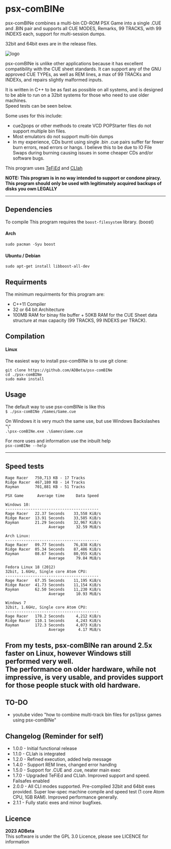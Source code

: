﻿# psx-comBINe

psx-comBINe combines a multi-bin CD-ROM PSX Game into a single .CUE and .BIN pair
and supports all CUE MODES, Remarks, 99 TRACKS, with 99 INDEXS each, support for
multi-session dumps.

32bit and 64bit exes are in the release files.

![logo](https://github.com/ADBeta/psx-comBINe/blob/main/psx-comBINe.jpg)

psx-comBINe is unlike other applications because it has excellent compatibility 
with the CUE sheet standards. It can support any of the GNU approved CUE TYPEs, 
as well as REM lines, a max of 99 TRACKs and INDEXs, and repairs slightly 
malformed inputs.

It is written in C++ to be as fast as possible on all systems, and is designed to
be able to run on a 32bit systems for those who need to use older machines.  
Speed tests can be seen below.

Some uses for this include:
* cue2pops or other methods to create VCD POPStarter files do not support multiple
bin files.
* Most emulators do not support multi-bin dumps
* In my experience, CDs burnt using single .bin .cue pairs suffer far fewer burn
errors, read errors or hangs. I believe this to be due to IO File Swaps during
burning causing issues in some cheaper CDs and/or software bugs.

This program uses [TeFiEd](https://github.com/ADBeta/TeFiEd) and [CLIah](https://github.com/ADBeta/CLIah)  

<b> NOTE: This program is in no way intended to support or condone piracy. This program
should only be used with legitimately acquired backups of disks you own LEGALLY </b>  

----
## Dependencies
To compile This program requires the `boost-filesystem` library. (boost)

#### Arch
`sudo pacman -Syu boost`  
#### Ubuntu / Debian
`sudo apt-get install libboost-all-dev`  

## Requirments
The minimum requirments for this program are:  
* C++11 Compiler
* 32 or 64 bit Architecture
* 100MB RAM for binay file buffer + 50KB RAM for the CUE Sheet data structure at 
max capacity (99 TRACKS, 99 INDEXS per TRACK).

## Compilation
#### Linux
The easiest way to install psx-comBINe is to use git clone:
```
git clone https://github.com/ADBeta/psx-comBINe
cd ./psx-comBINe
sudo make install
```

## Usage
The default way to use psx-comBINe is like this  
`$ ./psx-comBINe /Games/Game.cue`

On Windows it is very much the same use, but use Windows Backslashes "\\"  
`.\psx-comBINe.exe .\Games\Game.cue`

For more uses and information use the inbuilt help  
`psx-comBINe --help`

----
## Speed tests
```
Rage Racer   750,713 KB - 17 Tracks
Ridge Racer  467,180 KB - 14 Tracks
Rayman       701,881 KB - 51 Tracks

PSX Game      Average time     Data Speed

Windows 10:
-----------------------------------------
Rage Racer   22.37 Seconds    33,558 KiB/s
Ridge Racer  13.91 Seconds    33,585 KiB/s
Rayman       21.29 Seconds    32,967 KiB/s
                   Average     32.59 MiB/s

Arch Linux:
-----------------------------------------
Rage Racer   09.77 Seconds    76,838 KiB/s
Ridge Racer  05.34 Seconds    87,486 KiB/s
Rayman       08.67 Seconds    80,955 KiB/s
                   Average     79.84 MiB/s

Fedora Linux 18 (2012)
32bit, 1.6GHz, Single core Atom CPU:
-----------------------------------------
Rage Racer   67.35 Seconds    11,195 KiB/s
Ridge Racer  41.73 Seconds    11,154 KiB/s
Rayman       62.50 Seconds    11,230 KiB/s
                   Average     10.93 MiB/s

Windows 7
32bit, 1.6GHz, Single core Atom CPU:
-----------------------------------------
Rage Racer   178.2 Seconds     4,212 KiB/s
Ridge Racer  110.1 Seconds     4,243 KiB/s
Rayman       172.3 Seconds     4,073 KiB/s
                   Average      4.17 MiB/s
```
From my tests, psx-comBINe ran around 2.5x faster on Linux, however Windows still
performed very well.  
The performance on older hardware, while not impressive, is very usable, and provides
support for those people stuck with old hardware.
----
## TO-DO
* youtube video "how to combine multi-track bin files for ps1/psx games using psx-comBINe"

## Changelog (Reminder for self)
* 1.0.0 - Initial functional release
* 1.1.0 - CLIah is integrated
* 1.2.0 - Refined execution, added help message
* 1.4.0 - Support REM lines, changed error handlng
* 1.5.0 - Support for .CUE and .cue, neater main exec
* 1.7.0 - Upgraded TeFiEd and CLIah. Improved support and speed. Failsafes enabled
* 2.0.0 - All CLI modes supported. Pre-compiled 32bit and 64bit exes provided. 
Super low-spec machine compile and speed test (1 core 
Atom CPU, 1GB RAM). Improved performance generally.
* 2.1.1 - Fully static exes and minor bugfixes.

## Licence
<b> 2023 ADBeta </b>  
This software is under the GPL 3.0 Licence, please see LICENCE for information

